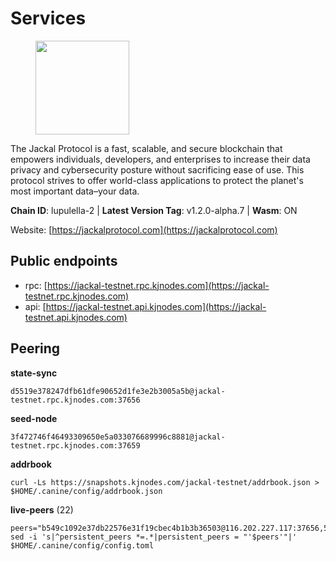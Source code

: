 # Services

<figure><img src="https://raw.githubusercontent.com/kj89/testnet_manuals/main/pingpub/logos/jackal.png" width="150" alt=""><figcaption></figcaption></figure>

The Jackal Protocol is a fast, scalable, and secure blockchain that empowers  individuals, developers, and enterprises to increase their data privacy and  cybersecurity posture without sacrificing ease of use. This protocol strives  to offer world-class applications to protect the planet's most important data–your data.

**Chain ID**: lupulella-2 | **Latest Version Tag**: v1.2.0-alpha.7 | **Wasm**: ON

Website: [https://jackalprotocol.com](https://jackalprotocol.com)


## Public endpoints

* rpc: [https://jackal-testnet.rpc.kjnodes.com](https://jackal-testnet.rpc.kjnodes.com)
* api: [https://jackal-testnet.api.kjnodes.com](https://jackal-testnet.api.kjnodes.com)

## Peering

**state-sync**

```
d5519e378247dfb61dfe90652d1fe3e2b3005a5b@jackal-testnet.rpc.kjnodes.com:37656
```

**seed-node**

```
3f472746f46493309650e5a033076689996c8881@jackal-testnet.rpc.kjnodes.com:37659
```

**addrbook**
```
curl -Ls https://snapshots.kjnodes.com/jackal-testnet/addrbook.json > $HOME/.canine/config/addrbook.json
```

**live-peers** (22)
```
peers="b549c1092e37db22576e31f19cbec4b1b3b36503@116.202.227.117:37656,5eedbfbe64b942f4ab54db3842acf3bfab034c24@161.97.74.88:46656,a76cb9a09652ad3f62987966dda2199a0ee1bf64@65.109.90.33:17556,d5519e378247dfb61dfe90652d1fe3e2b3005a5b@65.109.68.190:37656,4ea723e652f11433734ae2aa6f364ef0510d6636@16.163.74.176:26626,2633208f609ac5fc77fac203dd23326ba0fc9902@185.208.207.94:26656,5c2a752c9b1952dbed075c56c600c3a79b58c395@195.3.220.57:26906,c28ae12dc190b2abfc578f8ed2fea90fa5ff3b1d@65.108.134.208:26656,6c6c7f370febd64447770da8aec0b9d359d61565@65.109.70.23:17556,0394449cab5a29f24dd4f37683d3b7622f27c0fc@65.108.206.118:61156,1b191fb9ef837dec648136097f94925a15dd85ab@213.170.135.20:26516,0e3058446ee9b1ad449b5d3a60d5c4f92dd3785c@65.109.30.12:56656,9a2c091798681f89b11f8eea370bf9c6284437c5@167.86.115.183:26656,6c7100291f35132ac1b58ff7c6d05b4ce75512b7@65.108.70.119:36156,372111fd8c3c11a57cd34db58b2bdd8d2b6e5005@172.104.19.93:26656,09d9127972ded9e22f9f11833ed7fcfa149cf1fa@65.109.92.240:19126,84af58201840781a0a62449d1dcdb0ad0cf5bdb3@91.223.3.144:26356,80420ad774e622bda8e1dfa9b80da11eee7eed1f@144.126.140.252:29656,2ededbdbd98580e22ae8c3676e37b6e1fc1d987b@142.132.248.253:23656,b26f63f307ca8e80033cbc618f7577e5be7f0c1a@95.217.118.96:27363,a0f726a3dffb45d9cbde0913701bd757fcd7e434@157.90.2.254:36656,451622fd913f6119a67f67e65f3ab82c3fbea529@78.107.253.133:32656"
sed -i 's|^persistent_peers *=.*|persistent_peers = "'$peers'"|' $HOME/.canine/config/config.toml
```
